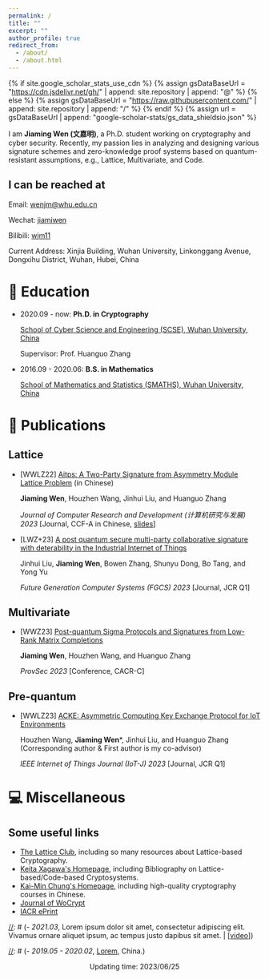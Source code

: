```yaml
---
permalink: /
title: ""
excerpt: ""
author_profile: true
redirect_from: 
  - /about/
  - /about.html
---
```


{% if site.google_scholar_stats_use_cdn %}
{% assign gsDataBaseUrl = "https://cdn.jsdelivr.net/gh/" | append: site.repository | append: "@" %}
{% else %}
{% assign gsDataBaseUrl = "https://raw.githubusercontent.com/" | append: site.repository | append: "/" %}
{% endif %}
{% assign url = gsDataBaseUrl | append: "google-scholar-stats/gs_data_shieldsio.json" %}

<span class='anchor' id='about-me'></span>

I am **Jiaming Wen (文嘉明)**, a Ph.D. student working on cryptography and cyber security. Recently, my passion lies in analyzing and designing various signature schemes and zero-knowledge proof systems based on quantum-resistant assumptions, e.g., Lattice, Multivariate, and Code.

## I can be reached at
Email: <wenjm@whu.edu.cn>

Wechat: [jiamiwen](https://jiamiwen.github.io/images/wechat.jpg)

Bilibili: [wjm11](https://space.bilibili.com/59630141)

Current Address: Xinjia Building, Wuhan University, Linkonggang Avenue, Dongxihu District, Wuhan, Hubei, China

[//]: # (# 🔥 News)
[//]: # (- *2022.02*: &nbsp;🎉🎉 Lorem ipsum dolor sit amet, consectetur adipiscing elit. Vivamus ornare aliquet ipsum, ac tempus justo dapibus sit amet. )
[//]: # (- *2022.02*: &nbsp;🎉🎉 Lorem ipsum dolor sit amet, consectetur adipiscing elit. Vivamus ornare aliquet ipsum, ac tempus justo dapibus sit amet. )

# 📖 Education
- 2020.09 - now: **Ph.D. in Cryptography**
  
  [School of Cyber Science and Engineering (SCSE), Wuhan University, China](https://cse.whu.edu.cn/)

  Supervisor: Prof. Huanguo Zhang
- 2016.09 - 2020.06: **B.S. in Mathematics**

  [School of Mathematics and Statistics (SMATHS), Wuhan University, China](http://maths.whu.edu.cn/)
  

# 📝 Publications 
## Lattice
- [WWLZ22] [Aitps: A Two-Party Signature from Asymmetry Module Lattice Problem](https://crad.ict.ac.cn/cn/article/doi/10.7544/issn1000-1239.202220533) (in Chinese)

  **Jiaming Wen**, Houzhen Wang, Jinhui Liu, and Huanguo Zhang

  *Journal of Computer Research and Development (计算机研究与发展) 2023* [Journal, CCF-A in Chinese, [slides](https://jiamiwen.github.io/slides/aitps-slides.pptx)]
- [LWZ+23] [A post quantum secure multi-party collaborative signature with deterability in the Industrial Internet of Things](https://www.sciencedirect.com/science/article/pii/S0167739X22003983?via%3Dihub)

  Jinhui Liu, **Jiaming Wen**, Bowen Zhang, Shunyu Dong, Bo Tang, and Yong Yu

  *Future Generation Computer Systems (FGCS) 2023* [Journal, JCR Q1]

## Multivariate
- [WWZ23] [Post-quantum Sigma Protocols and Signatures from Low-Rank Matrix Completions](https://provsec2023.github.io/ProvSec2023/#)

  **Jiaming Wen**, Houzhen Wang, and Huanguo Zhang
  
  *ProvSec 2023* [Conference, CACR-C]
  
## Pre-quantum
- [WWLZ23] [ACKE: Asymmetric Computing Key Exchange Protocol for IoT Environments](https://ieeexplore.ieee.org/document/10131978)

  Houzhen Wang, **Jiaming Wen***, Jinhui Liu, and Huanguo Zhang (Corresponding author & First author is my co-advisor)

  *IEEE Internet of Things Journal (IoT-J) 2023* [Journal, JCR Q1]

[//]: # (# 🎖 Selected Honors and Awards)

# 💻 Miscellaneous
## Some useful links
- [The Lattice Club](https://thelatticeclub.com/), including so many resources about Lattice-based Cryptography.
- [Keita Xagawa's Homepage](https://xagawa.net/), including Bibliography on Lattice-based/Code-based Cryptosystems.
- [Kai-Min Chung's Homepage](https://homepage.iis.sinica.edu.tw/~kmchung/), including high-quality cryptography courses in Chinese.
- [Journal of WoCrypt](https://documents.uow.edu.au/~fuchun/jow.html)
- [IACR ePrint](https://eprint.iacr.org/)




[//]: # (# 💬 Invited Talks)
[//]: # (- *2021.06*, Lorem ipsum dolor sit amet, consectetur adipiscing elit. Vivamus ornare aliquet ipsum, ac tempus justo dapibus sit amet. )
[//]: # (- *2021.03*, Lorem ipsum dolor sit amet, consectetur adipiscing elit. Vivamus ornare aliquet ipsum, ac tempus justo dapibus sit amet.  \| [\[video\]](https://github.com/))

[//]: # (# 💻 Internships)
[//]: # (- *2019.05 - 2020.02*, [Lorem](https://github.com/), China.)

[//]: # (<br />)
[//]: # (<script type="text/javascript" id="clustrmaps" src="//clustrmaps.com/map_v2.js?d=R64MvUM6DybiEtejqk6X9tsNW3AunMLx0_F5WxQNmHo&cl=ffffff&w=a"></script>)
[//]: # (<br />)

<p style="text-align:center">Updating time: 2023/06/25</p>
